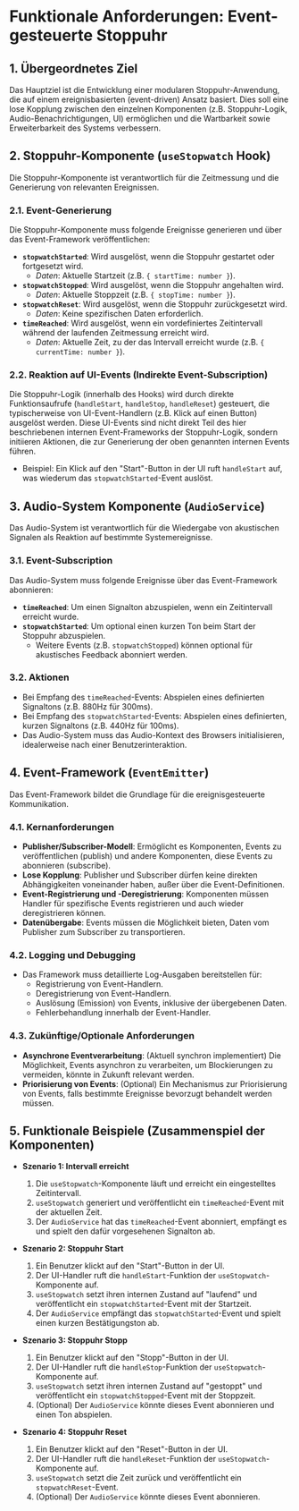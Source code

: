 # Funktionale Anforderungen: Event-gesteuerte Stoppuhr

## 1. Übergeordnetes Ziel

Das Hauptziel ist die Entwicklung einer modularen Stoppuhr-Anwendung, die auf einem ereignisbasierten (event-driven) Ansatz basiert. Dies soll eine lose Kopplung zwischen den einzelnen Komponenten (z.B. Stoppuhr-Logik, Audio-Benachrichtigungen, UI) ermöglichen und die Wartbarkeit sowie Erweiterbarkeit des Systems verbessern.

## 2. Stoppuhr-Komponente (`useStopwatch` Hook)

Die Stoppuhr-Komponente ist verantwortlich für die Zeitmessung und die Generierung von relevanten Ereignissen.

### 2.1. Event-Generierung

Die Stoppuhr-Komponente muss folgende Ereignisse generieren und über das Event-Framework veröffentlichen:

*   **`stopwatchStarted`**: Wird ausgelöst, wenn die Stoppuhr gestartet oder fortgesetzt wird.
    *   *Daten*: Aktuelle Startzeit (z.B. `{ startTime: number }`).
*   **`stopwatchStopped`**: Wird ausgelöst, wenn die Stoppuhr angehalten wird.
    *   *Daten*: Aktuelle Stoppzeit (z.B. `{ stopTime: number }`).
*   **`stopwatchReset`**: Wird ausgelöst, wenn die Stoppuhr zurückgesetzt wird.
    *   *Daten*: Keine spezifischen Daten erforderlich.
*   **`timeReached`**: Wird ausgelöst, wenn ein vordefiniertes Zeitintervall während der laufenden Zeitmessung erreicht wird.
    *   *Daten*: Aktuelle Zeit, zu der das Intervall erreicht wurde (z.B. `{ currentTime: number }`).

### 2.2. Reaktion auf UI-Events (Indirekte Event-Subscription)

Die Stoppuhr-Logik (innerhalb des Hooks) wird durch direkte Funktionsaufrufe (`handleStart`, `handleStop`, `handleReset`) gesteuert, die typischerweise von UI-Event-Handlern (z.B. Klick auf einen Button) ausgelöst werden. Diese UI-Events sind nicht direkt Teil des hier beschriebenen internen Event-Frameworks der Stoppuhr-Logik, sondern initiieren Aktionen, die zur Generierung der oben genannten internen Events führen.

*   Beispiel: Ein Klick auf den "Start"-Button in der UI ruft `handleStart` auf, was wiederum das `stopwatchStarted`-Event auslöst.

## 3. Audio-System Komponente (`AudioService`)

Das Audio-System ist verantwortlich für die Wiedergabe von akustischen Signalen als Reaktion auf bestimmte Systemereignisse.

### 3.1. Event-Subscription

Das Audio-System muss folgende Ereignisse über das Event-Framework abonnieren:

*   **`timeReached`**: Um einen Signalton abzuspielen, wenn ein Zeitintervall erreicht wurde.
*   **`stopwatchStarted`**: Um optional einen kurzen Ton beim Start der Stoppuhr abzuspielen.
    *   Weitere Events (z.B. `stopwatchStopped`) können optional für akustisches Feedback abonniert werden.

### 3.2. Aktionen

*   Bei Empfang des `timeReached`-Events: Abspielen eines definierten Signaltons (z.B. 880Hz für 300ms).
*   Bei Empfang des `stopwatchStarted`-Events: Abspielen eines definierten, kurzen Signaltons (z.B. 440Hz für 100ms).
*   Das Audio-System muss das Audio-Kontext des Browsers initialisieren, idealerweise nach einer Benutzerinteraktion.

## 4. Event-Framework (`EventEmitter`)

Das Event-Framework bildet die Grundlage für die ereignisgesteuerte Kommunikation.

### 4.1. Kernanforderungen

*   **Publisher/Subscriber-Modell**: Ermöglicht es Komponenten, Events zu veröffentlichen (publish) und andere Komponenten, diese Events zu abonnieren (subscribe).
*   **Lose Kopplung**: Publisher und Subscriber dürfen keine direkten Abhängigkeiten voneinander haben, außer über die Event-Definitionen.
*   **Event-Registrierung und -Deregistrierung**: Komponenten müssen Handler für spezifische Events registrieren und auch wieder deregistrieren können.
*   **Datenübergabe**: Events müssen die Möglichkeit bieten, Daten vom Publisher zum Subscriber zu transportieren.

### 4.2. Logging und Debugging

*   Das Framework muss detaillierte Log-Ausgaben bereitstellen für:
    *   Registrierung von Event-Handlern.
    *   Deregistrierung von Event-Handlern.
    *   Auslösung (Emission) von Events, inklusive der übergebenen Daten.
    *   Fehlerbehandlung innerhalb der Event-Handler.

### 4.3. Zukünftige/Optionale Anforderungen

*   **Asynchrone Eventverarbeitung**: (Aktuell synchron implementiert) Die Möglichkeit, Events asynchron zu verarbeiten, um Blockierungen zu vermeiden, könnte in Zukunft relevant werden.
*   **Priorisierung von Events**: (Optional) Ein Mechanismus zur Priorisierung von Events, falls bestimmte Ereignisse bevorzugt behandelt werden müssen.

## 5. Funktionale Beispiele (Zusammenspiel der Komponenten)

*   **Szenario 1: Intervall erreicht**
    1.  Die `useStopwatch`-Komponente läuft und erreicht ein eingestelltes Zeitintervall.
    2.  `useStopwatch` generiert und veröffentlicht ein `timeReached`-Event mit der aktuellen Zeit.
    3.  Der `AudioService` hat das `timeReached`-Event abonniert, empfängt es und spielt den dafür vorgesehenen Signalton ab.

*   **Szenario 2: Stoppuhr Start**
    1.  Ein Benutzer klickt auf den "Start"-Button in der UI.
    2.  Der UI-Handler ruft die `handleStart`-Funktion der `useStopwatch`-Komponente auf.
    3.  `useStopwatch` setzt ihren internen Zustand auf "laufend" und veröffentlicht ein `stopwatchStarted`-Event mit der Startzeit.
    4.  Der `AudioService` empfängt das `stopwatchStarted`-Event und spielt einen kurzen Bestätigungston ab.

*   **Szenario 3: Stoppuhr Stopp**
    1.  Ein Benutzer klickt auf den "Stopp"-Button in der UI.
    2.  Der UI-Handler ruft die `handleStop`-Funktion der `useStopwatch`-Komponente auf.
    3.  `useStopwatch` setzt ihren internen Zustand auf "gestoppt" und veröffentlicht ein `stopwatchStopped`-Event mit der Stoppzeit.
    4.  (Optional) Der `AudioService` könnte dieses Event abonnieren und einen Ton abspielen.

*   **Szenario 4: Stoppuhr Reset**
    1.  Ein Benutzer klickt auf den "Reset"-Button in der UI.
    2.  Der UI-Handler ruft die `handleReset`-Funktion der `useStopwatch`-Komponente auf.
    3.  `useStopwatch` setzt die Zeit zurück und veröffentlicht ein `stopwatchReset`-Event.
    4.  (Optional) Der `AudioService` könnte dieses Event abonnieren.
